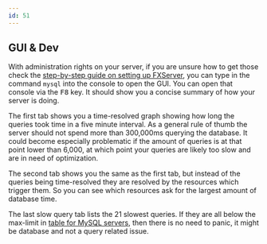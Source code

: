 ```yaml
---
id: 51
---
```


## GUI & Dev

With administration rights on your server, if you are unsure how to get those check the
[step-by-step guide on setting up FXServer](https://docs.lvl.net/docs/server-manual/setting-up-a-server/),
you can type in the command `mysql` into the console to open the GUI. You can open that console via the <kbd>F8</kbd> key.
It should show you a concise summary of how your server is doing.

The first tab shows you a time-resolved graph showing how long the queries took time in a five minute interval.
As a general rule of thumb the server should not spend more than 300,000ms querying the database. It could become especially problematic
if the amount of queries is at that point lower than 6,000, at which point your queries are likely too slow and
are in need of optimization.

The second tab shows you the same as the first tab, but instead of the queries being time-resolved they are resolved by the resources
which trigger them. So you can see which resources ask for the largest amount of database time.

The last slow query tab lists the 21 slowest queries. If they are all below the max-limit in [table for MySQL servers](#setup),
then there is no need to panic, it might be database and not a query related issue.
